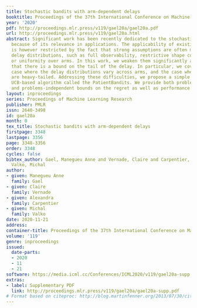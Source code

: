 ```yaml
---
title: Stochastic bandits with arm-dependent delays
booktitle: Proceedings of the 37th International Conference on Machine Learning
year: '2020'
pdf: http://proceedings.mlr.press/v119/gael20a/gael20a.pdf
url: http://proceedings.mlr.press/v119/gael20a.html
abstract: Significant work has been recently dedicated to the stochastic delayed bandits
  because of its relevance in applications. The applicability of existing algorithms
  is however restricted by the fact that strong assumptions are often made on the
  delay distributions, such as full observability, restrictive shape constraints,
  or uniformity over arms. In this work, we weaken them significantly and only assume
  that there is a bound on the tail of the delay. In particular, we cover the important
  case where the delay distributions vary across arms, and the case where the delays
  are heavy-tailed. Addressing these difficulties, we propose a simple but efficient
  UCB-based algorithm called the PatientBandits. We provide both problemsdependent
  and problems-independent bounds on the regret as well as performance lower bounds.
layout: inproceedings
series: Proceedings of Machine Learning Research
publisher: PMLR
issn: 2640-3498
id: gael20a
month: 0
tex_title: Stochastic bandits with arm-dependent delays
firstpage: 3348
lastpage: 3356
page: 3348-3356
order: 3348
cycles: false
bibtex_author: Gael, Manegueu Anne and Vernade, Claire and Carpentier, Alexandra and
  Valko, Michal
author:
- given: Manegueu Anne
  family: Gael
- given: Claire
  family: Vernade
- given: Alexandra
  family: Carpentier
- given: Michal
  family: Valko
date: 2020-11-21
address: 
container-title: Proceedings of the 37th International Conference on Machine Learning
volume: '119'
genre: inproceedings
issued:
  date-parts:
  - 2020
  - 11
  - 21
software: https://media.icml.cc/Conferences/ICML2020/v119/gael20a-supp.zip
extras:
- label: Supplementary PDF
  link: http://proceedings.mlr.press/v119/gael20a/gael20a-supp.pdf
# Format based on citeproc: http://blog.martinfenner.org/2013/07/30/citeproc-yaml-for-bibliographies/
---
```

